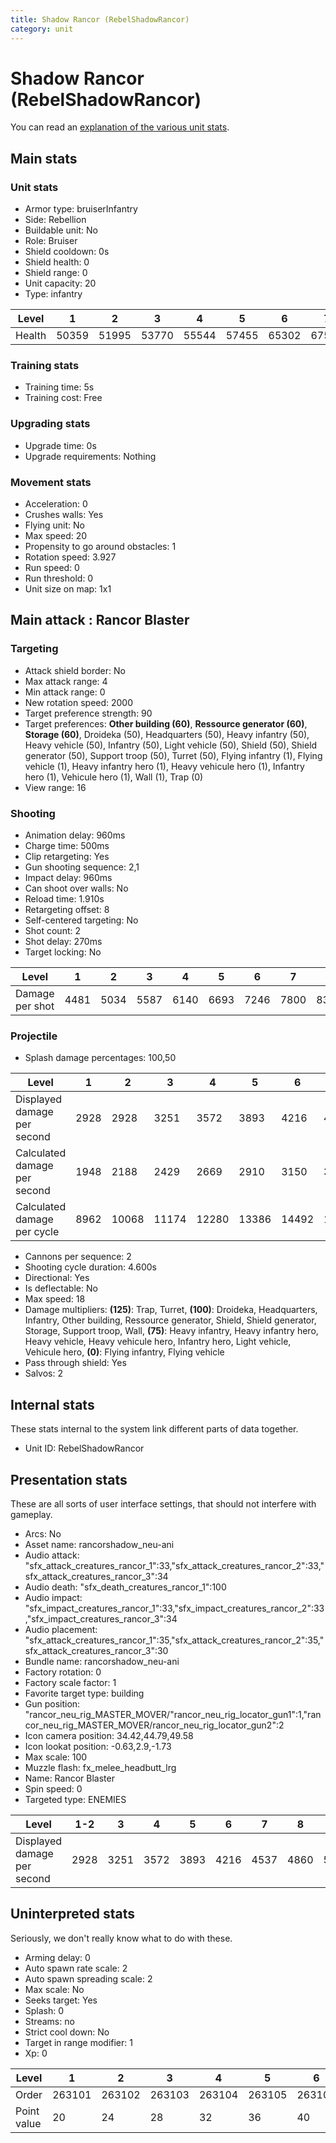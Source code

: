 ```yaml
---
title: Shadow Rancor (RebelShadowRancor)
category: unit
---
```


# Shadow Rancor (RebelShadowRancor)

You can read an [explanation  of the various unit stats](unitexplained.md).

## Main stats

### Unit stats

  * Armor type: bruiserInfantry
  * Side: Rebellion
  * Buildable unit: No
  * Role: Bruiser
  * Shield cooldown: 0s
  * Shield health: 0
  * Shield range: 0
  * Unit capacity: 20
  * Type: infantry

|Level |1    |2    |3    |4    |5    |6    |7    |8    |9    |10   |
|------|-----|-----|-----|-----|-----|-----|-----|-----|-----|-----|
|Health|50359|51995|53770|55544|57455|65302|67554|76151|78772|84955|


### Training stats

  * Training time: 5s
  * Training cost: Free

### Upgrading stats

  * Upgrade time: 0s
  * Upgrade requirements: Nothing

### Movement stats

  * Acceleration: 0
  * Crushes walls: Yes
  * Flying unit: No
  * Max speed: 20
  * Propensity to go around obstacles: 1
  * Rotation speed: 3.927
  * Run speed: 0
  * Run threshold: 0
  * Unit size on map: 1x1

## Main attack : Rancor Blaster

### Targeting

  * Attack shield border: No
  * Max attack range: 4
  * Min attack range: 0
  * New rotation speed: 2000
  * Target preference strength: 90
  * Target preferences: **Other building (60)**, **Ressource generator (60)**, **Storage (60)**, Droideka (50), Headquarters (50), Heavy infantry (50), Heavy vehicle (50), Infantry (50), Light vehicle (50), Shield (50), Shield generator (50), Support troop (50), Turret (50), Flying infantry (1), Flying vehicle (1), Heavy infantry hero (1), Heavy vehicule hero (1), Infantry hero (1), Vehicule hero (1), Wall (1), Trap (0)
  * View range: 16

### Shooting

  * Animation delay: 960ms
  * Charge time: 500ms
  * Clip retargeting: Yes
  * Gun shooting sequence: 2,1
  * Impact delay: 960ms
  * Can shoot over walls: No
  * Reload time: 1.910s
  * Retargeting offset: 8
  * Self-centered targeting: No
  * Shot count: 2
  * Shot delay: 270ms
  * Target locking: No

|Level          |1   |2   |3   |4   |5   |6   |7   |8   |9   |10  |
|---------------|----|----|----|----|----|----|----|----|----|----|
|Damage per shot|4481|5034|5587|6140|6693|7246|7800|8353|8906|9459|


### Projectile

  * Splash damage percentages: 100,50

|Level                       |1   |2    |3    |4    |5    |6    |7    |8    |9    |10   |
|----------------------------|----|-----|-----|-----|-----|-----|-----|-----|-----|-----|
|Displayed damage per second |2928|2928 |3251 |3572 |3893 |4216 |4537 |4860 |5181 |5502 |
|Calculated damage per second|1948|2188 |2429 |2669 |2910 |3150 |3391 |3631 |3872 |4112 |
|Calculated damage per cycle |8962|10068|11174|12280|13386|14492|15600|16706|17812|18918|


  * Cannons per sequence: 2
  * Shooting cycle duration: 4.600s
  * Directional: Yes
  * Is deflectable: No
  * Max speed: 18
  * Damage multipliers: **(125)**: Trap, Turret, **(100)**: Droideka, Headquarters, Infantry, Other building, Ressource generator, Shield, Shield generator, Storage, Support troop, Wall, **(75)**: Heavy infantry, Heavy infantry hero, Heavy vehicle, Heavy vehicule hero, Infantry hero, Light vehicle, Vehicule hero, **(0)**: Flying infantry, Flying vehicle
  * Pass through shield: Yes
  * Salvos: 2

## Internal stats

These stats internal to the system link different parts of data together.

  * Unit ID: RebelShadowRancor

## Presentation stats

These are all sorts of user interface settings, that should not interfere with gameplay.

  * Arcs: No
  * Asset name: rancorshadow_neu-ani
  * Audio attack: "sfx_attack_creatures_rancor_1":33,"sfx_attack_creatures_rancor_2":33,"sfx_attack_creatures_rancor_3":34
  * Audio death: "sfx_death_creatures_rancor_1":100
  * Audio impact: "sfx_impact_creatures_rancor_1":33,"sfx_impact_creatures_rancor_2":33,"sfx_impact_creatures_rancor_3":34
  * Audio placement: "sfx_attack_creatures_rancor_1":35,"sfx_attack_creatures_rancor_2":35,"sfx_attack_creatures_rancor_3":30
  * Bundle name: rancorshadow_neu-ani
  * Factory rotation: 0
  * Factory scale factor: 1
  * Favorite target type: building
  * Gun position: "rancor_neu_rig_MASTER_MOVER/"rancor_neu_rig_locator_gun1":1,"rancor_neu_rig_MASTER_MOVER/rancor_neu_rig_locator_gun2":2
  * Icon camera position: 34.42,44.79,49.58
  * Icon lookat position: -0.63,2.9,-1.73
  * Max scale: 100
  * Muzzle flash: fx_melee_headbutt_lrg
  * Name: Rancor Blaster
  * Spin speed: 0
  * Targeted type: ENEMIES

|Level                      |1-2 |3   |4   |5   |6   |7   |8   |9   |10  |
|---------------------------|----|----|----|----|----|----|----|----|----|
|Displayed damage per second|2928|3251|3572|3893|4216|4537|4860|5181|5502|


## Uninterpreted stats

Seriously, we don't really know what to do with these.

  * Arming delay: 0
  * Auto spawn rate scale: 2
  * Auto spawn spreading scale: 2
  * Max scale: No
  * Seeks target: Yes
  * Splash: 0
  * Streams: no
  * Strict cool down: No
  * Target in range modifier: 1
  * Xp: 0

|Level      |1     |2     |3     |4     |5     |6     |7     |8     |9     |10    |
|-----------|------|------|------|------|------|------|------|------|------|------|
|Order      |263101|263102|263103|263104|263105|263106|263107|263108|263109|263110|
|Point value|20    |24    |28    |32    |36    |40    |44    |48    |52    |60    |


